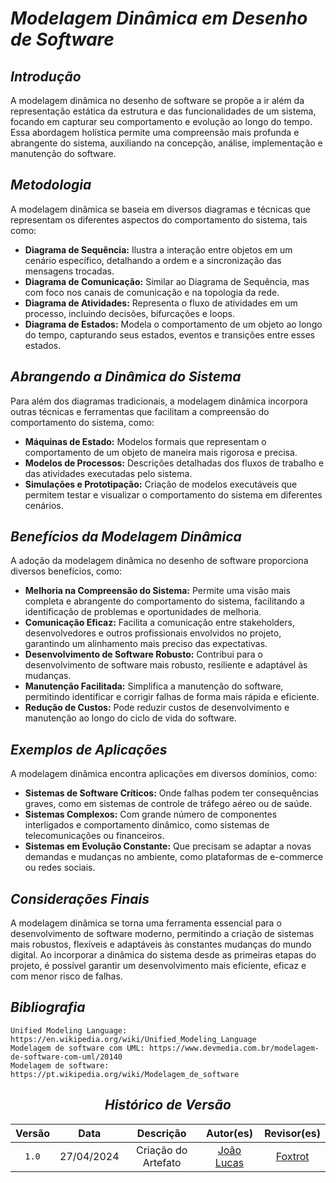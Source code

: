 # <a>*Modelagem Dinâmica em Desenho de Software*</a>

## <a>*Introdução*</a>

A modelagem dinâmica no desenho de software se propõe a ir além da representação estática da estrutura e das funcionalidades de um sistema, focando em capturar seu comportamento e evolução ao longo do tempo. Essa abordagem holística permite uma compreensão mais profunda e abrangente do sistema, auxiliando na concepção, análise, implementação e manutenção do software.

## <a>*Metodologia*</a>

A modelagem dinâmica se baseia em diversos diagramas e técnicas que representam os diferentes aspectos do comportamento do sistema, tais como:

* **Diagrama de Sequência:** Ilustra a interação entre objetos em um cenário específico, detalhando a ordem e a sincronização das mensagens trocadas.
* **Diagrama de Comunicação:** Similar ao Diagrama de Sequência, mas com foco nos canais de comunicação e na topologia da rede.
* **Diagrama de Atividades:** Representa o fluxo de atividades em um processo, incluindo decisões, bifurcações e loops.
* **Diagrama de Estados:** Modela o comportamento de um objeto ao longo do tempo, capturando seus estados, eventos e transições entre esses estados.

## <a>*Abrangendo a Dinâmica do Sistema*</a>

Para além dos diagramas tradicionais, a modelagem dinâmica incorpora outras técnicas e ferramentas que facilitam a compreensão do comportamento do sistema, como:

* **Máquinas de Estado:** Modelos formais que representam o comportamento de um objeto de maneira mais rigorosa e precisa.
* **Modelos de Processos:** Descrições detalhadas dos fluxos de trabalho e das atividades executadas pelo sistema.
* **Simulações e Prototipação:** Criação de modelos executáveis que permitem testar e visualizar o comportamento do sistema em diferentes cenários.

## <a>*Benefícios da Modelagem Dinâmica*</a>

A adoção da modelagem dinâmica no desenho de software proporciona diversos benefícios, como:

* **Melhoria na Compreensão do Sistema:** Permite uma visão mais completa e abrangente do comportamento do sistema, facilitando a identificação de problemas e oportunidades de melhoria.
* **Comunicação Eficaz:** Facilita a comunicação entre stakeholders, desenvolvedores e outros profissionais envolvidos no projeto, garantindo um alinhamento mais preciso das expectativas.
* **Desenvolvimento de Software Robusto:** Contribui para o desenvolvimento de software mais robusto, resiliente e adaptável às mudanças.
* **Manutenção Facilitada:** Simplifica a manutenção do software, permitindo identificar e corrigir falhas de forma mais rápida e eficiente.
* **Redução de Custos:** Pode reduzir custos de desenvolvimento e manutenção ao longo do ciclo de vida do software.

## <a>*Exemplos de Aplicações*</a>

A modelagem dinâmica encontra aplicações em diversos domínios, como:

* **Sistemas de Software Críticos:** Onde falhas podem ter consequências graves, como em sistemas de controle de tráfego aéreo ou de saúde.
* **Sistemas Complexos:** Com grande número de componentes interligados e comportamento dinâmico, como sistemas de telecomunicações ou financeiros.
* **Sistemas em Evolução Constante:** Que precisam se adaptar a novas demandas e mudanças no ambiente, como plataformas de e-commerce ou redes sociais.

## <a>*Considerações Finais*</a>

A modelagem dinâmica se torna uma ferramenta essencial para o desenvolvimento de software moderno, permitindo a criação de sistemas mais robustos, flexíveis e adaptáveis às constantes mudanças do mundo digital. Ao incorporar a dinâmica do sistema desde as primeiras etapas do projeto, é possível garantir um desenvolvimento mais eficiente, eficaz e com menor risco de falhas.

## <a>*Bibliografia*</a>

    Unified Modeling Language: https://en.wikipedia.org/wiki/Unified_Modeling_Language
    Modelagem de software com UML: https://www.devmedia.com.br/modelagem-de-software-com-uml/20140
    Modelagem de software: https://pt.wikipedia.org/wiki/Modelagem_de_software

<center>

## <a>*Histórico de Versão*</a>

| Versão |    Data    |      Descrição      |                    Autor(es)                     |              Revisor(es)              |
| :----: | :--------: | :-----------------: | :----------------------------------------------: | :-----------------------------------: |
| `1.0`  | 27/04/2024 | Criação do Artefato | [João Lucas](https://github.com/VasconcelosJoao) | [Foxtrot](../../Subgrupos/Foxtrot.md) |